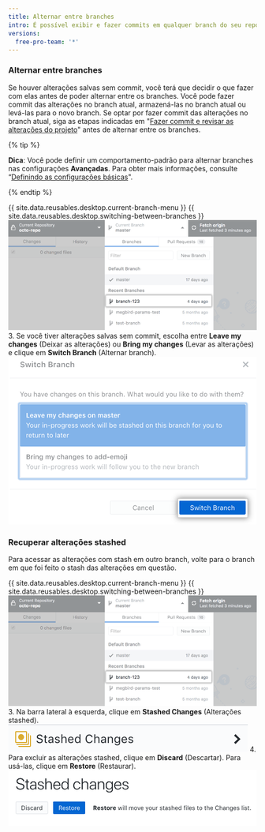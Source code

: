 ```yaml
---
title: Alternar entre branches
intro: É possível exibir e fazer commits em qualquer branch do seu repositório.
versions:
  free-pro-team: '*'
---
```


### Alternar entre branches
Se houver alterações salvas sem commit, você terá que decidir o que fazer com elas antes de poder alternar entre os branches. Você pode fazer commit das alterações no branch atual, armazená-las no branch atual ou levá-las para o novo branch. Se optar por fazer commit das alterações no branch atual, siga as etapas indicadas em "[Fazer commit e revisar as alterações do projeto](/desktop/contributing-to-projects/committing-and-reviewing-changes-to-your-project)" antes de alternar entre os branches.

{% tip %}

**Dica**: Você pode definir um comportamento-padrão para alternar branches nas configurações **Avançadas**. Para obter mais informações, consulte “[Definindo as configurações básicas](/desktop/getting-started-with-github-desktop/configuring-basic-settings)".

{% endtip %}

{{ site.data.reusables.desktop.current-branch-menu }}
{{ site.data.reusables.desktop.switching-between-branches }}
  ![Lista de branches no repositório](/assets/images/help/desktop/click-branch-in-drop-down-mac.png)
3. Se você tiver alterações salvas sem commit, escolha entre **Leave my changes** (Deixar as alterações) ou **Bring my changes** (Levar as alterações) e clique em **Switch Branch** (Alternar branch). ![Alternar branch com opções de alteração](/assets/images/help/desktop/stash-changes-options.png)

### Recuperar alterações stashed
Para acessar as alterações com stash em outro branch, volte para o branch em que foi feito o stash das alterações em questão.

{{ site.data.reusables.desktop.current-branch-menu }}
{{ site.data.reusables.desktop.switching-between-branches }}
  ![Lista de branches no repositório](/assets/images/help/desktop/click-branch-in-drop-down-mac.png)
3. Na barra lateral à esquerda, clique em **Stashed Changes** (Alterações stashed). ![Opção Stashed Changes (Alterações stashed)](/assets/images/help/desktop/stashed-changes.png)
4. Para excluir as alterações stashed, clique em **Discard** (Descartar). Para usá-las, clique em **Restore** (Restaurar). ![Descartar ou restaurar alterações stashed](/assets/images/help/desktop/discard-restore-stash-buttons.png)
